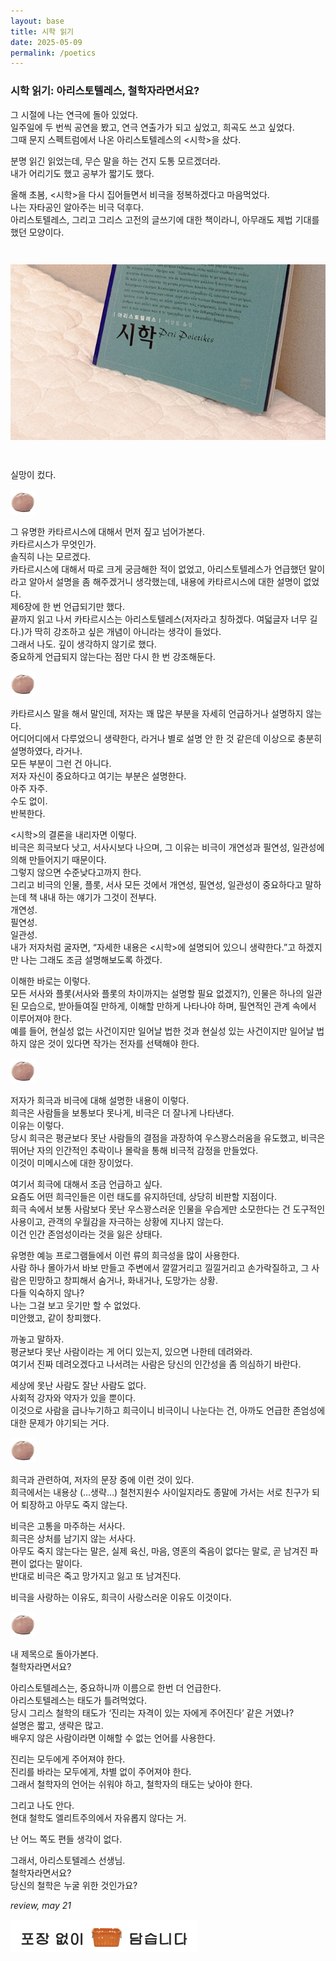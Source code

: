 ```yaml
---
layout: base
title: 시학 읽기
date: 2025-05-09
permalink: /poetics
---
```


### 시학 읽기: 아리스토텔레스, 철학자라면서요?  
  
그 시절에 나는 연극에 돌아 있었다.  
일주일에 두 번씩 공연을 봤고, 연극 연출가가 되고 싶었고, 희곡도 쓰고 싶었다.  
그때 문지 스펙트럼에서 나온 아리스토텔레스의 <시학>을 샀다.  
  
분명 읽긴 읽었는데, 무슨 말을 하는 건지 도통 모르겠더라.  
내가 어리기도 했고 공부가 짧기도 했다.  
  
올해 초봄, <시학>을 다시 집어들면서 비극을 정복하겠다고 마음먹었다.  
나는 자타공인 알아주는 비극 덕후다.  
아리스토텔레스, 그리고 그리스 고전의 글쓰기에 대한 책이라니, 아무래도 제법 기대를 했던 모양이다.  
  
<img src="/images/poetics.jpeg" alt="시학 책 표지" style="max-width: 100%; margin: 2em 0;" />  
  
실망이 컸다.  
  
<img src="/images/contena_.png" alt="귤" width="40" />  
  
그 유명한 카타르시스에 대해서 먼저 짚고 넘어가본다.  
카타르시스가 무엇인가.  
솔직히 나는 모르겠다.  
카타르시스에 대해서 따로 크게 궁금해한 적이 없었고, 아리스토텔레스가 언급했던 말이라고 알아서 설명을 좀 해주겠거니 생각했는데, 내용에 카타르시스에 대한 설명이 없었다.  
제6장에 한 번 언급되기만 했다.  
끝까지 읽고 나서 카타르시스는 아리스토텔레스(저자라고 칭하겠다. 여덟글자 너무 길다.)가 딱히 강조하고 싶은 개념이 아니라는 생각이 들었다.  
그래서 나도. 깊이 생각하지 않기로 했다.  
중요하게 언급되지 않는다는 점만 다시 한 번 강조해둔다.  
  
<img src="/images/contena_.png" alt="귤" width="40" />  
  
카타르시스 말을 해서 말인데, 저자는 꽤 많은 부분을 자세히 언급하거나 설명하지 않는다.  
어디어디에서 다루었으니 생략한다, 라거나 별로 설명 안 한 것 같은데 이상으로 충분히 설명하였다, 라거나.  
모든 부분이 그런 건 아니다.  
저자 자신이 중요하다고 여기는 부분은 설명한다.  
아주 자주.  
수도 없이.  
반복한다.  
  
<시학>의 결론을 내리자면 이렇다.  
비극은 희극보다 낫고, 서사시보다 나으며, 그 이유는 비극이 개연성과 필연성, 일관성에 의해 만들어지기 때문이다.  
그렇지 않으면 수준낮다고까지 한다.  
그리고 비극의 인물, 플롯, 서사 모든 것에서 개연성, 필연성, 일관성이 중요하다고 말하는데 책 내내 하는 얘기가 그것이 전부다.  
개연성.  
필연성.  
일관성.  
내가 저자처럼 굴자면, “자세한 내용은 <시학>에 설명되어 있으니 생략한다.”고 하겠지만 나는 그래도 조금 설명해보도록 하겠다.  
  
이해한 바로는 이렇다.  
모든 서사와 플롯(서사와 플롯의 차이까지는 설명할 필요 없겠지?), 인물은 하나의 일관된 모습으로, 받아들여질 만하게, 이해할 만하게 나타나야 하며, 필연적인 관계 속에서 이루어져야 한다.  
예를 들어, 현실성 없는 사건이지만 일어날 법한 것과 현실성 있는 사건이지만 일어날 법하지 않은 것이 있다면 작가는 전자를 선택해야 한다.  
  
<img src="/images/contena_.png" alt="귤" width="40" />  
  
저자가 희극과 비극에 대해 설명한 내용이 이렇다.  
희극은 사람들을 보통보다 못나게, 비극은 더 잘나게 나타낸다.  
이유는 이렇다.  
당시 희극은 평균보다 못난 사람들의 결점을 과장하여 우스꽝스러움을 유도했고, 비극은 뛰어난 자의 인간적인 추락이나 몰락을 통해 비극적 감정을 만들었다.  
이것이 미메시스에 대한 장이었다.  
  
여기서 희극에 대해서 조금 언급하고 싶다.  
요즘도 어떤 희극인들은 이런 태도를 유지하던데, 상당히 비판할 지점이다.  
희극 속에서 보통 사람보다 못난 우스꽝스러운 인물을 우습게만 소모한다는 건 도구적인 사용이고, 관객의 우월감을 자극하는 상황에 지나지 않는다.  
이건 인간 존엄성이라는 것을 잃은 상태다.  
  
유명한 예능 프로그램들에서 이런 류의 희극성을 많이 사용한다.  
사람 하나 몰아가서 바보 만들고 주변에서 깔깔거리고 낄낄거리고 손가락질하고, 그 사람은 민망하고 창피해서 숨거나, 화내거나, 도망가는 상황.  
다들 익숙하지 않나?  
나는 그걸 보고 웃기만 할 수 없었다.  
미안했고, 같이 창피했다.  
  
까놓고 말하자.  
평균보다 못난 사람이라는 게 어디 있는지, 있으면 나한테 데려와라.  
여기서 진짜 데려오겠다고 나서려는 사람은 당신의 인간성을 좀 의심하기 바란다.  
  
세상에 못난 사람도 잘난 사람도 없다.  
사회적 강자와 약자가 있을 뿐이다.  
이것으로 사람을 급나누기하고 희극이니 비극이니 나눈다는 건, 아까도 언급한 존엄성에 대한 문제가 야기되는 거다.  
  
<img src="/images/contena_.png" alt="귤" width="40" />  
  
희극과 관련하여, 저자의 문장 중에 이런 것이 있다.  
희극에서는 내용상 (…생략…) 철천지원수 사이일지라도 종말에 가서는 서로 친구가 되어 퇴장하고 아무도 죽지 않는다.  
  
비극은 고통을 마주하는 서사다.  
희극은 상처를 남기지 않는 서사다.  
아무도 죽지 않는다는 말은, 실제 육신, 마음, 영혼의 죽음이 없다는 말로, 곧 남겨진 파편이 없다는 말이다.  
반대로 비극은 죽고 망가지고 잃고 또 남겨진다.  
  
비극을 사랑하는 이유도, 희극이 사랑스러운 이유도 이것이다.  
  
<img src="/images/contena_.png" alt="귤" width="40" />  
  
내 제목으로 돌아가본다.  
철학자라면서요?  
  
아리스토텔레스는, 중요하니까 이름으로 한번 더 언급한다.  
아리스토텔레스는 태도가 틀려먹었다.  
당시 그리스 철학의 태도가 ‘진리는 자격이 있는 자에게 주어진다’ 같은 거였나?  
설명은 짧고, 생략은 많고.  
배우지 않은 사람이라면 이해할 수 없는 언어를 사용한다.  
  
진리는 모두에게 주어져야 한다.  
진리를 바라는 모두에게, 차별 없이 주어져야 한다.  
그래서 철학자의 언어는 쉬워야 하고, 철학자의 태도는 낮아야 한다.  
  
그리고 나도 안다.  
현대 철학도 엘리트주의에서 자유롭지 않다는 거.  
  
난 어느 쪽도 편들 생각이 없다.  
  
그래서, 아리스토텔레스 선생님.  
철학자라면서요?  
당신의 철학은 누굴 위한 것인가요?  
  
*review, may 21*  
  
<img src="/images/footer.png" alt="포장 없이 담습니다" width="300" />  